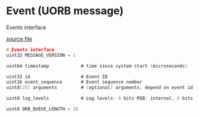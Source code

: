 # Event (UORB message)

Events interface

[source file](https://github.com/PX4/PX4-Autopilot/blob/main/msg/versioned/Event.msg)

```c
# Events interface
uint32 MESSAGE_VERSION = 1

uint64 timestamp			# time since system start (microseconds)

uint32 id                   # Event ID
uint16 event_sequence       # Event sequence number
uint8[25] arguments         # (optional) arguments, depend on event id

uint8 log_levels            # Log levels: 4 bits MSB: internal, 4 bits LSB: external

uint8 ORB_QUEUE_LENGTH = 16

```
